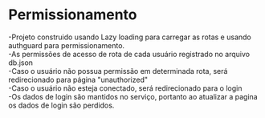# Permissionamento

-Projeto construido usando Lazy loading para carregar as rotas e usando authguard para permissionamento.  
-As permissões de acesso de rota de cada usuário registrado no arquivo db.json  
-Caso o usuário não possua permissão em determinada rota, será redirecionado para página "unauthorized"  
-Caso o usuário não esteja conectado, será redirecionado para o login  
-Os dados de login são mantidos no serviço, portanto ao atualizar a pagina os dados de login são perdidos.  
